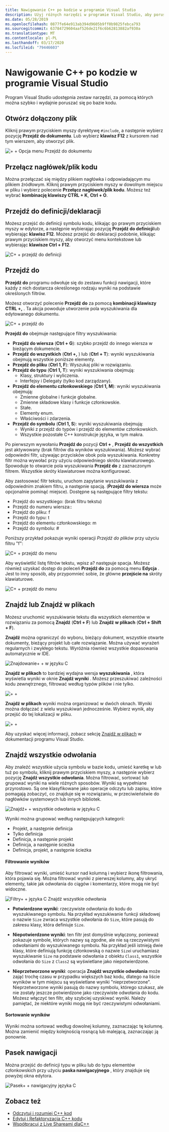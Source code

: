 ```yaml
---
title: Nawigowanie C++ po kodzie w programie Visual Studio
description: Użyj różnych narzędzi w programie Visual Studio, aby poruszać się po bazie C++ kodu.
ms.date: 05/28/2019
ms.openlocfilehash: 0877fe64e913ab394d9605b9ff0b9825febca793
ms.sourcegitcommit: 63784729604aaf526de21f6c6b62813882af930a
ms.translationtype: MT
ms.contentlocale: pl-PL
ms.lasthandoff: 03/17/2020
ms.locfileid: "79446603"
---
```

# <a name="navigate-c-code-in-visual-studio"></a>Nawigowanie C++ po kodzie w programie Visual Studio

Program Visual Studio udostępnia zestaw narzędzi, za pomocą których można szybko i wydajnie poruszać się po bazie kodu.

## <a name="open-an-included-file"></a>Otwórz dołączony plik

Kliknij prawym przyciskiem myszy dyrektywę `#include`, a następnie wybierz pozycję **Przejdź do dokumentu**. Lub wybierz **klawisz F12** z kursorem nad tym wierszem, aby otworzyć plik.

![&#43; &#43; Opcja menu Przejdź do dokumentu](../ide/media/go-to-document.png "Przejdź do dokumentu")

## <a name="toggle-headercode-file"></a>Przełącz nagłówek/plik kodu

Można przełączać się między plikiem nagłówka i odpowiadającym mu plikiem źródłowym. Kliknij prawym przyciskiem myszy w dowolnym miejscu w pliku i wybierz polecenie **Przełącz nagłówek/plik kodu**. Możesz też wybrać **kombinację klawiszy CTRL + K**, **Ctrl + O**.

## <a name="go-to-definitiondeclaration"></a>Przejdź do definicji/deklaracji

Możesz przejść do definicji symbolu kodu, klikając go prawym przyciskiem myszy w edytorze, a następnie wybierając pozycję **Przejdź do definicji**lub wybierając **klawisz F12**. Możesz przejść do deklaracji podobnie, klikając prawym przyciskiem myszy, aby otworzyć menu kontekstowe lub wybierając **klawisze Ctrl + F12**.

![C&#43; &#43; przejdź do definicji](../ide/media/go-to-def.png "Przejdź do definicji")

## <a name="go-to"></a>Przejdź do

**Przejdź do** programu odwołuje się do zestawu funkcji nawigacji, które każdy z nich dostarcza określonego rodzaju wyniki na podstawie określonych filtrów. 

Możesz otworzyć polecenie **Przejdź do** za pomocą **kombinacji klawiszy CTRL +,** . Ta akcja powoduje utworzenie pola wyszukiwania dla edytowanego dokumentu.

![C&#43; &#43; przejdź do](../ide/media/go-to-cpp.png "Przejdź do")

**Przejdź do** obejmuje następujące filtry wyszukiwania:

- **Przejdź do wiersza** (**Ctrl + G**): szybko przejdź do innego wiersza w bieżącym dokumencie.
- **Przejdź do wszystkich** (**Ctrl +,** ) lub (**Ctrl + T**): wyniki wyszukiwania obejmują wszystkie poniższe elementy.
- **Przejdź do pliku** (**Ctrl 1, F**): Wyszukaj pliki w rozwiązaniu.
- **Przejdź do typu** (**Ctrl 1, T**): wyniki wyszukiwania obejmują:
  - Klasy, struktury i wyliczenia.
  - Interfejsy i Delegaty (tylko kod zarządzany).
- **Przejdź do elementu członkowskiego** (**Ctrl 1, M**): wyniki wyszukiwania obejmują:
  - Zmienne globalne i funkcje globalne.
  - Zmienne składowe klasy i funkcje członkowskie.
  - Stałe.
  - Elementy enum.
  - Właściwości i zdarzenia.
- **Przejdź do symbolu** (**Ctrl 1, S**): wyniki wyszukiwania obejmują:
  - Wyniki z przejdź do typów i przejdź do elementów członkowskich.
  - Wszystkie pozostałe C++ konstrukcje języka, w tym makra.

Po pierwszym wywołaniu **Przejdź do** pozycji **Ctrl +** , **Przejdź do wszystkich** jest aktywowany (brak filtrów dla wyników wyszukiwania). Możesz wybrać odpowiedni filtr, używając przycisków obok pola wyszukiwania. Konkretny filtr można wywołać przy użyciu odpowiedniego skrótu klawiaturowego. Spowoduje to otwarcie pola wyszukiwania **Przejdź do** z zaznaczonym filtrem. Wszystkie skróty klawiaturowe można konfigurować.

Aby zastosować filtr tekstu, uruchom zapytanie wyszukiwania z odpowiednim znakiem filtru, a następnie spacją. (**Przejdź do wiersza** może opcjonalnie pominąć miejsce). Dostępne są następujące filtry tekstu:

- Przejdź do wszystkiego: (brak filtru tekstu)
- Przejdź do numeru wiersza::
- Przejdź do pliku: f
- Przejdź do typu: t
- Przejdź do elementu członkowskiego: m
- Przejdź do symbolu: #

Poniższy przykład pokazuje wyniki operacji *Przejdź do plików* przy użyciu filtru "f":

![C&#43; &#43; przejdź do menu](../ide/media/vs2017-go-to-results.png "Przejdź do menu")

Aby wyświetlić listę filtrów tekstu, wpisz a? następuje spacja. Możesz również uzyskać dostęp do poleceń **Przejdź do** za pomocą menu **Edycja** . Jest to inny sposób, aby przypomnieć sobie, że główne **przejście na** skróty klawiaturowe.

![C&#43; &#43; przejdź do menu](../ide/media/go-to-menu-cpp.png "Przejdź do menu")

## <a name="find-or-find-in-files"></a>Znajdź lub Znajdź w plikach

Możesz uruchomić wyszukiwanie tekstu dla wszystkich elementów w rozwiązaniu za pomocą **Znajdź** (**Ctrl + F**) lub **Znajdź w plikach** (**Ctrl + Shift + F**).

**Znajdź** można ograniczyć do wyboru, bieżący dokument, wszystkie otwarte dokumenty, bieżący projekt lub całe rozwiązanie. Można używać wyrażeń regularnych i zwykłego tekstu. Wyróżnia również wszystkie dopasowania automatycznie w IDE.

![Znajdowanie&#43; &#43; w języku C](../ide/media/find-cpp.png "Znajdowanie")

**Znajdź w plikach** to bardziej wydajna wersja **wyszukiwania** , która wyświetla wyniki w oknie **Znajdź wyniki** . Możesz przeszukiwać zależności kodu zewnętrznego, filtrować według typów plików i nie tylko. 

![&#43; &#43;](../ide/media/find-in-files-cpp.png "Znajdź w plikach")

**Znajdź w plikach** wyniki można organizować w dwóch oknach. Wyniki można dołączać z wielu wyszukiwań jednocześnie. Wybierz wynik, aby przejść do tej lokalizacji w pliku.

![&#43; &#43;](../ide/media/vs2017-find-in-files-results.png "Znajdź w plikach")

Aby uzyskać więcej informacji, zobacz sekcję [Znajdź w plikach](/visualstudio/ide/find-in-files) w dokumentacji programu Visual Studio.

## <a name="find-all-references"></a>Znajdź wszystkie odwołania

Aby znaleźć wszystkie użycia symbolu w bazie kodu, umieść karetkę w lub tuż po symbolu, kliknij prawym przyciskiem myszy, a następnie wybierz pozycję **Znajdź wszystkie odwołania**. Można filtrować, sortować lub grupować wyniki na wiele różnych sposobów. Wyniki są wypełniane przyrostowo. Są one klasyfikowane jako operacje odczytu lub zapisu, które pomagają zobaczyć, co znajduje się w rozwiązaniu, w przeciwieństwie do nagłówków systemowych lub innych bibliotek.

![Znajdź&#43; &#43; wszystkie odwołania w języku C](../ide/media/find-all-references-results-cpp.png "Znajdź wszystkie odwołania")

Wyniki można grupować według następujących kategorii:

- Projekt, a następnie definicja
- Tylko definicja
- Definicja, a następnie projekt
- Definicja, a następnie ścieżka
- Definicja, projekt, a następnie ścieżka

#### <a name="filter-results"></a>Filtrowanie wyników

Aby filtrować wyniki, umieść kursor nad kolumną i wybierz ikonę filtrowania, która pojawia się. Można filtrować wyniki z pierwszej kolumny, aby ukryć elementy, takie jak odwołania do ciągów i komentarzy, które mogą nie być widoczne.

![Filtry&#43; &#43; języka C Znajdź wszystkie odwołania](../ide/media/find-all-references-filters-cpp.png "Filtry Znajdź wszystkie odwołania")

- **Potwierdzone wyniki**: rzeczywiste odwołania do kodu do wyszukiwanego symbolu. Na przykład wyszukiwanie funkcji składowej o nazwie `Size` zwraca wszystkie odwołania do `Size`, które pasują do zakresu klasy, która definiuje `Size`.

- **Niepotwierdzone wyniki**: ten filtr jest domyślnie wyłączony, ponieważ pokazuje symbole, których nazwy są zgodne, ale nie są rzeczywistymi odwołaniami do wyszukiwanego symbolu. Na przykład jeśli istnieją dwie klasy, które definiują funkcję członkowską o nazwie `Size`i uruchamiasz wyszukiwanie `Size` na podstawie odwołania z obiektu `Class1`, wszystkie odwołania do `Size` z `Class2` są wyświetlane jako niepotwierdzone.

- **Nieprzetworzone wyniki**: operacja **Znajdź wszystkie odwołania** może zająć trochę czasu w przypadku większych baz kodu, dlatego na liście wyników w tym miejscu są wyświetlane wyniki "nieprzetworzone". Nieprzetworzone wyniki pasują do nazwy symbolu, którego szukasz, ale nie zostały jeszcze potwierdzone jako rzeczywiste odwołania do kodu. Możesz włączyć ten filtr, aby szybciej uzyskiwać wyniki. Należy pamiętać, że niektóre wyniki mogą nie być rzeczywistymi odwołaniami.

#### <a name="sort-results"></a>Sortowanie wyników

Wyniki można sortować według dowolnej kolumny, zaznaczając tę kolumnę. Można zamienić między kolejnością rosnącą lub malejącą, zaznaczając ją ponownie.

## <a name="navigation-bar"></a>Pasek nawigacji

Można przejść do definicji typu w pliku lub do typu elementów członkowskich przy użyciu **paska nawigacyjnego** , który znajduje się powyżej okna edytora.

![Pasek&#43; &#43; nawigacyjny języka C](../ide/media/navbar-cpp.png "Pasek nawigacji")

## <a name="see-also"></a>Zobacz też

- [Odczytuj i rozumiej C++ kod](read-and-understand-code-cpp.md)</br>
- [Edytuj i Refaktoryzacja C++ kodu](read-and-understand-code-cpp.md)</br>
- [Współpracuj z Live Shareami dlaC++](live-share-cpp.md)
